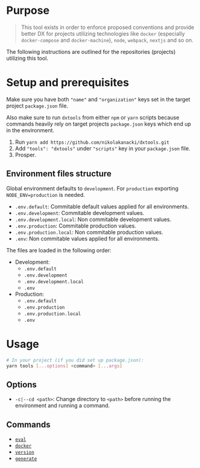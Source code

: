 # Purpose

> This tool exists in order to enforce proposed conventions and provide better DX for projects utilizing technologies like `docker` (especially `docker-compose` and `docker-machine`), `node`, `webpack`, `nextjs` and so on.

The following instructions are outlined for the repositories (projects) utilizing this tool.

# Setup and prerequisites

Make sure you have both `"name"` and `"organization"` keys set in the target project `package.json` file.

Also make sure to run `dxtools` from either `npm` or `yarn` scripts because commands heavily rely on target projects `package.json` keys which end up in the environment.

1. Run `yarn add https://github.com/nikolakanacki/dxtools.git`
2. Add `"tools": "dxtools"` under `"scripts"` key in your `package.json` file.
3. Prosper.

## Environment files structure

Global environment defaults to `development`.
For `production` exporting `NODE_ENV=production` is needed.

- `.env.default`: Commitable default values applied for all environments.
- `.env.development`: Commitable development values.
- `.env.development.local`: Non commitable development values.
- `.env.production`: Commitable production values.
- `.env.production.local`: Non commitable production values.
- `.env`: Non commitable values applied for all environments.

The files are loaded in the following order:

- Development:
  - `.env.default`
  - `.env.development`
  - `.env.development.local`
  - `.env`
- Production:
  - `.env.default`
  - `.env.production`
  - `.env.production.local`
  - `.env`

# Usage

```bash
# In your project (if you did set up package.json):
yarn tools [...options] <command> [...args]
```

## Options

- `-c|--cd <path>`: Change directory to `<path>` before running the environment and running a command.

## Commands

- [`eval`](commands/eval.md)
- [`docker`](commands/docker.md)
- [`version`](commands/version.md)
- [`generate`](commands/generate.md)
